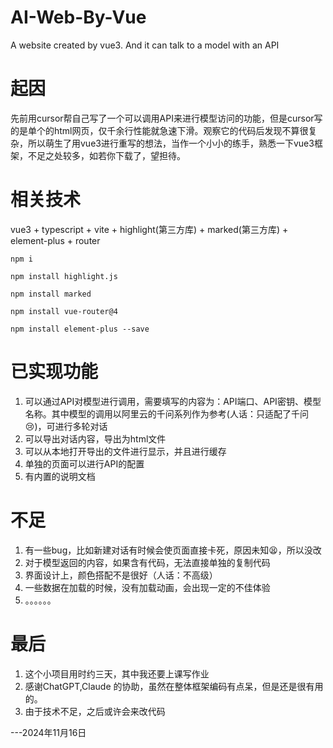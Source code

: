# AI-Web-By-Vue
A website created by vue3. And it can talk to a model with an API

# 起因
先前用cursor帮自己写了一个可以调用API来进行模型访问的功能，但是cursor写的是单个的html网页，仅千余行性能就急速下滑。观察它的代码后发现不算很复杂，所以萌生了用vue3进行重写的想法，当作一个小小的练手，熟悉一下vue3框架，不足之处较多，如若你下载了，望担待。

# 相关技术
vue3 + typescript + vite + highlight(第三方库) + marked(第三方库) + element-plus + router

<pre><code>npm i</code></pre>
<pre><code>npm install highlight.js</code></pre>
<pre><code>npm install marked</code></pre>
<pre><code>npm install vue-router@4</code></pre>
<pre><code>npm install element-plus --save</code></pre>

# 已实现功能
1. 可以通过API对模型进行调用，需要填写的内容为：API端口、API密钥、模型名称。其中模型的调用以阿里云的千问系列作为参考(人话：只适配了千问😢)，可进行多轮对话
2. 可以导出对话内容，导出为html文件
3. 可以从本地打开导出的文件进行显示，并且进行缓存
4. 单独的页面可以进行API的配置
5. 有内置的说明文档

# 不足
1. 有一些bug，比如新建对话有时候会使页面直接卡死，原因未知😫，所以没改
2. 对于模型返回的内容，如果含有代码，无法直接单独的复制代码
3. 界面设计上，颜色搭配不是很好（人话：不高级）
4. 一些数据在加载的时候，没有加载动画，会出现一定的不佳体验
5. 。。。。。。

# 最后
1. 这个小项目用时约三天，其中我还要上课写作业
2. 感谢ChatGPT,Claude 的协助，虽然在整体框架编码有点呆，但是还是很有用的。
3. 由于技术不足，之后或许会来改代码

---2024年11月16日
